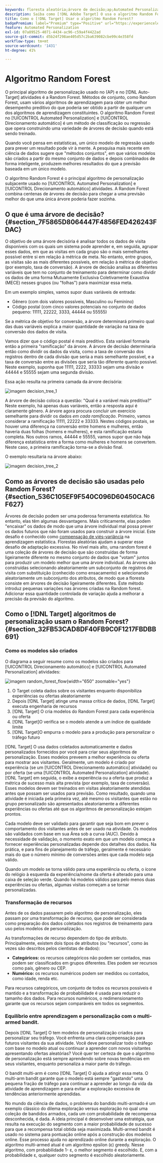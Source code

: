 ```yaml
---
keywords: floresta aleatória;árvore de decisão;ap;Automated Personalization
description: Saiba como [!DNL Adobe Target] O usa o algoritmo Random Forest em ambos [!UICONTROL Automated Personalization] (AP) e [!UICONTROL Direcionamento automático] atividades.
title: Como o [!DNL Target] Usar o algoritmo Random Forest?
badgePremium: label="Premium" type="Positive" url="https://experienceleague.adobe.com/docs/target/using/introduction/intro.html?lang=en#premium newtab=true" tooltip="Consulte o que está incluído no Target Premium."
feature: Automated Personalization
exl-id: 07a89525-4071-4434-ac96-c59a4f4422ad
source-git-commit: d5b24f298ae405d57c2ba639082cbe99c4e358fd
workflow-type: tm+mt
source-wordcount: '1431'
ht-degree: 41%

---
```


# Algoritmo Random Forest

O principal algoritmo de personalização usado no (AP) e no [!DNL Auto-Target] atividades é a Random Forest. Métodos de conjunto, como Random Forest, usam vários algoritmos de aprendizagem para obter um melhor desempenho preditivo do que poderia ser obtido a partir de qualquer um dos algoritmos de aprendizagem constituintes. O algoritmo Random Forest no [!UICONTROL Automated Personalization] e [!UICONTROL Direcionamento automático] é um método de classificação ou regressão que opera construindo uma variedade de árvores de decisão quando está sendo treinado.

Quando você pensa em estatísticas, um único modelo de regressão usado para prever um resultado pode vir à mente. A pesquisa mais recente em ciência de dados sugere que &quot;métodos conjuntos&quot;, em que vários modelos são criados a partir do mesmo conjunto de dados e depois combinados de forma inteligente, produzem melhores resultados do que a previsão baseada em um único modelo.

O algoritmo Random Forest é o principal algoritmo de personalização subjacente usado no [!UICONTROL Automated Personalization] e [!UICONTROL Direcionamento automático] atividades. A Random Forest combina centenas de árvores de decisão para chegar a uma previsão melhor do que uma única árvore poderia fazer sozinha.

## O que é uma árvore de decisão? {#section_7F5865D8064447F4856FED426243FDAC}

O objetivo de uma árvore decisória é analisar todos os dados de visita disponíveis com os quais um sistema pode aprender e, em seguida, agrupar esses dados, em que as visitas em cada grupo são o mais semelhantes possível entre si em relação à métrica de meta. No entanto, entre grupos, as visitas são as mais diferentes possíveis, em relação à métrica de objetivo (por exemplo, taxa de conversão). A árvore de decisão analisa as diferentes variáveis que tem no conjunto de treinamento para determinar como dividir os dados de uma forma Mutuamente Exclusiva Coletivamente Exaustiva (MECE) nesses grupos (ou &quot;folhas&quot;) para maximizar essa meta.

Em um exemplo simples, vamos supor duas variáveis de entrada:

* Gênero (com dois valores possíveis, Masculino ou Feminino)
* Código postal (com cinco valores potenciais no conjunto de dados pequeno: 11111, 22222, 3333, 44444 ou 55555)

Se a métrica de objetivo for conversão, a árvore determinará primeiro qual das duas variáveis explica a maior quantidade de variação na taxa de conversão dos dados de visita.

Vamos dizer que o código postal é mais preditivo. Esta variável formaria então a primeira &quot;ramificação&quot; da árvore. A árvore de decisão determinaria então como dividir os dados da visita, como a taxa de conversão dos registros dentro de cada divisão que seria a mais semelhante possível, e a taxa de conversão entre as divisões que seria tão diferente quanto possível. Neste exemplo, suponha que 11111, 2222, 33333 sejam uma divisão e 44444 e 55555 sejam uma segunda divisão.

Essa ação resulta na primeira camada da árvore decisória:

![imagem decision_tree_1](assets/decsion_tree_1.png)

A árvore de decisão coloca a questão: &quot;Qual é a variável mais preditiva?&quot; Neste exemplo, há apenas duas variáveis, então a resposta aqui é claramente gênero. A árvore agora procura concluir um exercício semelhante para dividir os dados *em cada ramificação*. Primeiro, vamos considerar a ramificação 11111, 22222 e 33333. Nestes códigos postais, se houver uma diferença na conversão entre homens e mulheres, então haveria duas folhas (homens e mulheres), e esta ramificação estaria completa. Nos outros ramos, 44444 e 55555, vamos supor que não haja diferença estatística entre a forma como mulheres e homens se convertem. Neste caso, a primeira ramificação torna-se a divisão final.

O exemplo resultaria na árvore abaixo:

![imagem decision_tree_2](assets/decsion_tree_2.png)

## Como as árvores de decisão são usadas pelo Random Forest? {#section_536C105EF9F540C096D60450CAC6F627}

Árvores de decisão podem ser uma poderosa ferramenta estatística. No entanto, elas têm algumas desvantagens. Mais criticamente, elas podem &quot;encaixar&quot; os dados de modo que uma árvore individual mal possa prever os dados futuros que não foram usados para construir a árvore inicial. Este desafio é conhecido como [compensação de viés-variância](https://en.wikipedia.org/wiki/Bias%E2%80%93variance_tradeoff) na aprendizagem estatística. Florestas aleatórias ajudam a superar esse desafio de adaptação excessiva. No nível mais alto, uma random forest é uma coleção de árvores de decisão que são construídas de forma ligeiramente diferente no mesmo conjunto de dados que &quot;votam&quot; juntos para produzir um modelo melhor que uma árvore individual. As árvores são construídas selecionando aleatoriamente um subconjunto de registros de visita com substituição (conhecido como ensacamento) e selecionando aleatoriamente um subconjunto dos atributos, de modo que a floresta consiste em árvores de decisão ligeiramente diferentes. Este método introduz pequenas variações nas árvores criadas na Random forest. Adicionar essa quantidade controlada de variação ajuda a melhorar a precisão da previsão do algoritmo.

## Como o [!DNL Target] algoritmos de personalização usam o Random Forest? {#section_32FB53CAD8DF40FB9C0F1217FBDBB691}

### Como os modelos são criados

O diagrama a seguir resume como os modelos são criados para [!UICONTROL Direcionamento automático] e [!UICONTROL Automated Personalization] atividades:

![imagem random_forest_flow](assets/random_forest_flow.png){width="650" zoomable="yes"}

1. O Target coleta dados sobre os visitantes enquanto disponibiliza experiências ou ofertas aleatoriamente
1. Depois [!DNL Target] atinge uma massa crítica de dados, [!DNL Target] executa engenharia de recursos
1. [!DNL Target] O cria modelos do Random Forest para cada experiência ou oferta
1. [!DNL Target]O verifica se o modelo atende a um índice de qualidade limite
1. [!DNL Target]O empurra o modelo para a produção para personalizar o tráfego futuro

[!DNL Target] O usa dados coletados automaticamente e dados personalizados fornecidos por você para criar seus algoritmos de personalização. Esses modelos preveem a melhor experiência ou oferta para mostrar aos visitantes. Geralmente, um modelo é criado por experiência (se um [!UICONTROL Direcionamento automático] atividade) ou por oferta (se uma [!UICONTROL Automated Personalization] atividade). [!DNL Target] em seguida, o exibe a experiência ou a oferta que produz a métrica de sucesso mais alta prevista (por exemplo, taxa de conversão). Esses modelos devem ser treinados em visitas aleatoriamente atendidas antes que possam ser usados para previsão. Como resultado, quando uma atividade é iniciada pela primeira vez, até mesmo os visitantes que estão no grupo personalizado são apresentados aleatoriamente a diferentes experiências ou ofertas até que os algoritmos de personalização estejam prontos.

Cada modelo deve ser validado para garantir que seja bom em prever o comportamento dos visitantes antes de ser usado na atividade. Os modelos são validados com base em sua Área sob a curva (AUC). Devido à necessidade de validação, o momento exato em que um modelo começa a fornecer experiências personalizadas depende dos detalhes dos dados. Na prática, e para fins de planejamento de tráfego, geralmente é necessário mais do que o número mínimo de conversões antes que cada modelo seja válido.

Quando um modelo se torna válido para uma experiência ou oferta, o ícone do relógio à esquerda da experiência/nome da oferta é alterado para uma caixa de seleção verde. Quando há modelos válidos para pelo menos duas experiências ou ofertas, algumas visitas começam a se tornar personalizadas.

### Transformação de recursos

Antes de os dados passarem pelo algoritmo de personalização, eles passam por uma transformação de recurso, que pode ser considerada como preparação dos dados coletados nos registros de treinamento para uso pelos modelos de personalização.

As transformações de recurso dependem do tipo de atributo. Principalmente, existem dois tipos de atributos (ou &quot;recursos&quot;, como às vezes são descritos pelos cientistas de dados):

* **Categóricos:** os recursos categóricos não podem ser contados, mas podem ser classificados em grupos diferentes. Eles podem ser recursos como país, gênero ou CEP.
* **Numérico:** os recursos numéricos podem ser medidos ou contados, como idade, renda etc.

Para recursos categóricos, um conjunto de todos os recursos possíveis é mantido e a transformação de probabilidade é usada para reduzir o tamanho dos dados. Para recursos numéricos, o redimensionamento garante que os recursos sejam comparáveis em todos os segmentos.

### Equilíbrio entre aprendizagem e personalização com o multi-armed bandit.

Depois [!DNL Target] O tem modelos de personalização criados para personalizar seu tráfego. Você enfrenta uma clara compensação para futuros visitantes da sua atividade. Você deve personalizar todo o tráfego com base no modelo atual ou continuar a aprender com novos visitantes apresentando ofertas aleatórias? Você quer ter certeza de que o algoritmo de personalização está sempre aprendendo sobre novas tendências em seus visitantes, enquanto personaliza a maior parte do tráfego.

O bandit multi-arm é como [!DNL Target] O ajuda a atingir essa meta. O multi-arm bandit garante que o modelo está sempre &quot;gastando&quot; uma pequena fração de tráfego para continuar a aprender ao longo da vida da atividade de aprendizagem e para evitar a exploração excessiva de tendências anteriormente aprendidas.

No mundo da ciência de dados, o problema do bandido multi-armado é um exemplo clássico do dilema exploração versus exploração no qual uma coleção de bandidos armados, cada um com probabilidade de recompensa desconhecida, é dada. A ideia principal é desenvolver uma estratégia, que resulta na execução do segmento com a maior probabilidade de sucesso para que a recompensa total obtida seja maximizada. Multi-armed bandit é usado no sistema para pontuação online após a construção dos modelos online. Esse processo ajuda no aprendizado online durante a exploração. O algoritmo multi-armed atual é um algoritmo epsilon (ε) greedy. Nesse algoritmo, com probabilidade 1- ε, o melhor segmento é escolhido. E, com a probabilidade ε, qualquer outro segmento é escolhido aleatoriamente.
